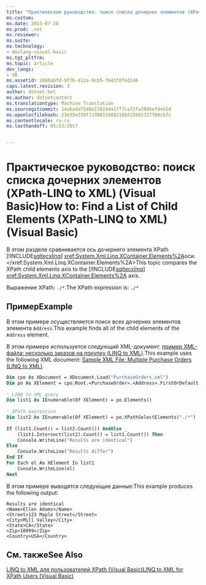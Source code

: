 ```yaml
---
title: "Практическое руководство: поиск списка дочерних элементов (XPath-LINQ to XML) (Visual Basic) | Документы Microsoft"
ms.custom: 
ms.date: 2015-07-20
ms.prod: .net
ms.reviewer: 
ms.suite: 
ms.technology:
- devlang-visual-basic
ms.tgt_pltfrm: 
ms.topic: article
dev_langs:
- VB
ms.assetid: 2868abfd-9f7b-412a-9cb5-f643f0fed146
caps.latest.revision: 3
author: dotnet-bot
ms.author: dotnetcontent
ms.translationtype: Machine Translation
ms.sourcegitcommit: 14abadaf548e228244a1ff7ca72fa3896ef4eb5d
ms.openlocfilehash: 23e35e339f7330815980216b525bb1727f60cbfc
ms.contentlocale: ru-ru
ms.lasthandoff: 05/23/2017


---
```

# <a name="how-to-find-a-list-of-child-elements-xpath-linq-to-xml-visual-basic"></a><span data-ttu-id="07b40-102">Практическое руководство: поиск списка дочерних элементов (XPath-LINQ to XML) (Visual Basic)</span><span class="sxs-lookup"><span data-stu-id="07b40-102">How to: Find a List of Child Elements (XPath-LINQ to XML) (Visual Basic)</span></span>
<span data-ttu-id="07b40-103">В этом разделе сравнивается ось дочернего элемента XPath [!INCLUDE[sqltecxlinq](../../../../csharp/programming-guide/concepts/linq/includes/sqltecxlinq_md.md)] <xref:System.Xml.Linq.XContainer.Elements%2A>оси.</xref:System.Xml.Linq.XContainer.Elements%2A></span><span class="sxs-lookup"><span data-stu-id="07b40-103">This topic compares the XPath child elements axis to the [!INCLUDE[sqltecxlinq](../../../../csharp/programming-guide/concepts/linq/includes/sqltecxlinq_md.md)] <xref:System.Xml.Linq.XContainer.Elements%2A> axis.</span></span>  
  
 <span data-ttu-id="07b40-104">Выражение XPath: `./*`.</span><span class="sxs-lookup"><span data-stu-id="07b40-104">The XPath expression is: `./*`</span></span>  
  
## <a name="example"></a><span data-ttu-id="07b40-105">Пример</span><span class="sxs-lookup"><span data-stu-id="07b40-105">Example</span></span>  
 <span data-ttu-id="07b40-106">В этом примере осуществляется поиск всех дочерних элементов элемента `Address`.</span><span class="sxs-lookup"><span data-stu-id="07b40-106">This example finds all of the child elements of the `Address` element.</span></span>  
  
 <span data-ttu-id="07b40-107">В этом примере используется следующий XML-документ: [пример XML-файла: несколько заказов на покупку (LINQ to XML)](../../../../visual-basic/programming-guide/concepts/linq/sample-xml-file-multiple-purchase-orders-linq-to-xml.md).</span><span class="sxs-lookup"><span data-stu-id="07b40-107">This example uses the following XML document: [Sample XML File: Multiple Purchase Orders (LINQ to XML)](../../../../visual-basic/programming-guide/concepts/linq/sample-xml-file-multiple-purchase-orders-linq-to-xml.md).</span></span>  
  
```vb  
Dim cpo As XDocument = XDocument.Load("PurchaseOrders.xml")  
Dim po As XElement = cpo.Root.<PurchaseOrder>.<Address>.FirstOrDefault  
  
' LINQ to XML query  
Dim list1 As IEnumerable(Of XElement) = po.Elements()  
  
' XPath expression  
Dim list2 As IEnumerable(Of XElement) = po.XPathSelectElements("./*")  
  
If (list1.Count() = list2.Count()) AndAlso _  
    (list1.Intersect(list2).Count() = list1.Count()) Then  
    Console.WriteLine("Results are identical")  
Else  
    Console.WriteLine("Results differ")  
End If  
For Each el As XElement In list1  
    Console.WriteLine(el)  
Next  
```  
  
 <span data-ttu-id="07b40-108">В этом примере выводятся следующие данные:</span><span class="sxs-lookup"><span data-stu-id="07b40-108">This example produces the following output:</span></span>  
  
```  
Results are identical  
<Name>Ellen Adams</Name>  
<Street>123 Maple Street</Street>  
<City>Mill Valley</City>  
<State>CA</State>  
<Zip>10999</Zip>  
<Country>USA</Country>  
```  
  
## <a name="see-also"></a><span data-ttu-id="07b40-109">См. также</span><span class="sxs-lookup"><span data-stu-id="07b40-109">See Also</span></span>  
 [<span data-ttu-id="07b40-110">LINQ to XML для пользователей XPath (Visual Basic)</span><span class="sxs-lookup"><span data-stu-id="07b40-110">LINQ to XML for XPath Users (Visual Basic)</span></span>](../../../../visual-basic/programming-guide/concepts/linq/linq-to-xml-for-xpath-users.md)


